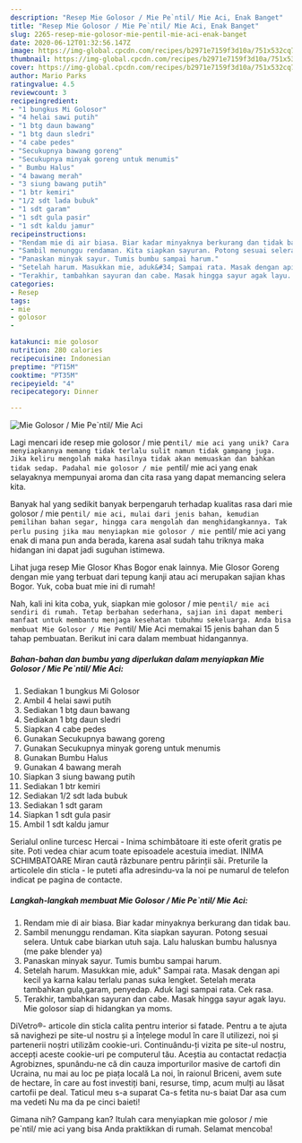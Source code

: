 ```yaml
---
description: "Resep Mie Golosor / Mie Pe`ntil/ Mie Aci, Enak Banget"
title: "Resep Mie Golosor / Mie Pe`ntil/ Mie Aci, Enak Banget"
slug: 2265-resep-mie-golosor-mie-pentil-mie-aci-enak-banget
date: 2020-06-12T01:32:56.147Z
image: https://img-global.cpcdn.com/recipes/b2971e7159f3d10a/751x532cq70/mie-golosor-mie-pentil-mie-aci-foto-resep-utama.jpg
thumbnail: https://img-global.cpcdn.com/recipes/b2971e7159f3d10a/751x532cq70/mie-golosor-mie-pentil-mie-aci-foto-resep-utama.jpg
cover: https://img-global.cpcdn.com/recipes/b2971e7159f3d10a/751x532cq70/mie-golosor-mie-pentil-mie-aci-foto-resep-utama.jpg
author: Mario Parks
ratingvalue: 4.5
reviewcount: 3
recipeingredient:
- "1 bungkus Mi Golosor"
- "4 helai sawi putih"
- "1 btg daun bawang"
- "1 btg daun sledri"
- "4 cabe pedes"
- "Secukupnya bawang goreng"
- "Secukupnya minyak goreng untuk menumis"
- " Bumbu Halus"
- "4 bawang merah"
- "3 siung bawang putih"
- "1 btr kemiri"
- "1/2 sdt lada bubuk"
- "1 sdt garam"
- "1 sdt gula pasir"
- "1 sdt kaldu jamur"
recipeinstructions:
- "Rendam mie di air biasa. Biar kadar minyaknya berkurang dan tidak bau."
- "Sambil menunggu rendaman. Kita siapkan sayuran. Potong sesuai selera. Untuk cabe biarkan utuh saja. Lalu haluskan bumbu halusnya (me pake blender ya)"
- "Panaskan minyak sayur. Tumis bumbu sampai harum."
- "Setelah harum. Masukkan mie, aduk&#34; Sampai rata. Masak dengan api kecil ya karna kalau terlalu panas suka lengket. Setelah merata tambahkan gula,garam, penyedap. Aduk lagi sampai rata. Cek rasa."
- "Terakhir, tambahkan sayuran dan cabe. Masak hingga sayur agak layu. Mie golosor siap di hidangkan ya moms."
categories:
- Resep
tags:
- mie
- golosor
- 

katakunci: mie golosor  
nutrition: 280 calories
recipecuisine: Indonesian
preptime: "PT15M"
cooktime: "PT35M"
recipeyield: "4"
recipecategory: Dinner

---
```



![Mie Golosor / Mie Pe`ntil/ Mie Aci](https://img-global.cpcdn.com/recipes/b2971e7159f3d10a/751x532cq70/mie-golosor-mie-pentil-mie-aci-foto-resep-utama.jpg)

Lagi mencari ide resep mie golosor / mie pe`ntil/ mie aci yang unik? Cara menyiapkannya memang tidak terlalu sulit namun tidak gampang juga. Jika keliru mengolah maka hasilnya tidak akan memuaskan dan bahkan tidak sedap. Padahal mie golosor / mie pe`ntil/ mie aci yang enak selayaknya mempunyai aroma dan cita rasa yang dapat memancing selera kita.

Banyak hal yang sedikit banyak berpengaruh terhadap kualitas rasa dari mie golosor / mie pe`ntil/ mie aci, mulai dari jenis bahan, kemudian pemilihan bahan segar, hingga cara mengolah dan menghidangkannya. Tak perlu pusing jika mau menyiapkan mie golosor / mie pe`ntil/ mie aci yang enak di mana pun anda berada, karena asal sudah tahu triknya maka hidangan ini dapat jadi suguhan istimewa.

Lihat juga resep Mie Glosor Khas Bogor enak lainnya. Mie Glosor Goreng dengan mie yang terbuat dari tepung kanji atau aci merupakan sajian khas Bogor. Yuk, coba buat mie ini di rumah!


Nah, kali ini kita coba, yuk, siapkan mie golosor / mie pe`ntil/ mie aci sendiri di rumah. Tetap berbahan sederhana, sajian ini dapat memberi manfaat untuk membantu menjaga kesehatan tubuhmu sekeluarga. Anda bisa membuat Mie Golosor / Mie Pe`ntil/ Mie Aci memakai 15 jenis bahan dan 5 tahap pembuatan. Berikut ini cara dalam membuat hidangannya.

<!--inarticleads1-->

##### Bahan-bahan dan bumbu yang diperlukan dalam menyiapkan Mie Golosor / Mie Pe`ntil/ Mie Aci:

1. Sediakan 1 bungkus Mi Golosor
1. Ambil 4 helai sawi putih
1. Sediakan 1 btg daun bawang
1. Sediakan 1 btg daun sledri
1. Siapkan 4 cabe pedes
1. Gunakan Secukupnya bawang goreng
1. Gunakan Secukupnya minyak goreng untuk menumis
1. Gunakan  Bumbu Halus
1. Gunakan 4 bawang merah
1. Siapkan 3 siung bawang putih
1. Sediakan 1 btr kemiri
1. Sediakan 1/2 sdt lada bubuk
1. Sediakan 1 sdt garam
1. Siapkan 1 sdt gula pasir
1. Ambil 1 sdt kaldu jamur


Serialul online turcesc Hercai - Inima schimbătoare iti este oferit gratis pe site. Poti vedea chiar acum toate episoadele acestuia imediat. INIMA SCHIMBATOARE Miran caută răzbunare pentru părinții săi. Preturile la articolele din sticla - le puteti afla adresindu-va la noi pe numarul de telefon indicat pe pagina de contacte. 

<!--inarticleads2-->

##### Langkah-langkah membuat Mie Golosor / Mie Pe`ntil/ Mie Aci:

1. Rendam mie di air biasa. Biar kadar minyaknya berkurang dan tidak bau.
1. Sambil menunggu rendaman. Kita siapkan sayuran. Potong sesuai selera. Untuk cabe biarkan utuh saja. Lalu haluskan bumbu halusnya (me pake blender ya)
1. Panaskan minyak sayur. Tumis bumbu sampai harum.
1. Setelah harum. Masukkan mie, aduk&#34; Sampai rata. Masak dengan api kecil ya karna kalau terlalu panas suka lengket. Setelah merata tambahkan gula,garam, penyedap. Aduk lagi sampai rata. Cek rasa.
1. Terakhir, tambahkan sayuran dan cabe. Masak hingga sayur agak layu. Mie golosor siap di hidangkan ya moms.


DiVetro®- articole din sticla calita pentru interior si fatade. Pentru a te ajuta să navighezi pe site-ul nostru și a înțelege modul în care îl utilizezi, noi și partenerii noștri utilizăm cookie-uri. Continuându-ți vizita pe site-ul nostru, accepți aceste cookie-uri pe computerul tău. Aceștia au contactat redacția Agrobiznes, spunându-ne că din cauza importurilor masive de cartofi din Ucraina, nu mai au loc pe piața locală La noi, în raionul Briceni, avem sute de hectare, în care au fost investiți bani, resurse, timp, acum mulți au lăsat cartofii pe deal. Taticul meu s-a suparat Ca-s fetita nu-s baiat Dar asa cum ma vedeti Nu ma da pe cinci baieti! 

Gimana nih? Gampang kan? Itulah cara menyiapkan mie golosor / mie pe`ntil/ mie aci yang bisa Anda praktikkan di rumah. Selamat mencoba!
